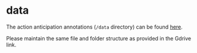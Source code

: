 # data

The action anticipation annotations (`/data` directory) can be found [here](https://drive.google.com/drive/folders/1i_JsDmFt_sQ1T5ohEPAkCyyUkrJnY-rL). 

Please maintain the same file and folder structure as provided in the Gdrive link.
